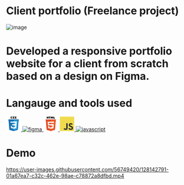 # Client portfolio (Freelance project)


![image](https://user-images.githubusercontent.com/56749420/128139028-6bd82717-8324-4243-99c1-892d1f7d3964.png)

# Developed a responsive portfolio website for a client from scratch based on a design on Figma. 

# Langauge and tools used
<p align="left"> <a href="https://www.w3schools.com/css/" target="_blank"> <img src="https://raw.githubusercontent.com/devicons/devicon/master/icons/css3/css3-original-wordmark.svg" alt="css3" width="40" height="40"/> </a> <a href="https://www.figma.com/" target="_blank"> <img src="https://www.vectorlogo.zone/logos/figma/figma-icon.svg" alt="figma" width="40" height="40"/> </a> <a href="https://www.w3.org/html/" target="_blank"> <img src="https://raw.githubusercontent.com/devicons/devicon/master/icons/html5/html5-original-wordmark.svg" alt="html5" width="40" height="40"/> </a> <a href="https://developer.mozilla.org/en-US/docs/Web/JavaScript" target="_blank"> <img src="https://raw.githubusercontent.com/devicons/devicon/master/icons/javascript/javascript-original.svg" alt="javascript" width="40" height="40"/> </a>
<a href="https://code.visualstudio.com/" target="_blank"> <img src="https://pbs.twimg.com/profile_images/1410632439370641409/Pt-7RucE_400x400.jpg" alt="javascript" width="40" height="40"/> </a>

</p>

# Demo

https://user-images.githubusercontent.com/56749420/128142791-01a67ea7-c32c-462e-98ae-c78872a8dfbd.mp4




